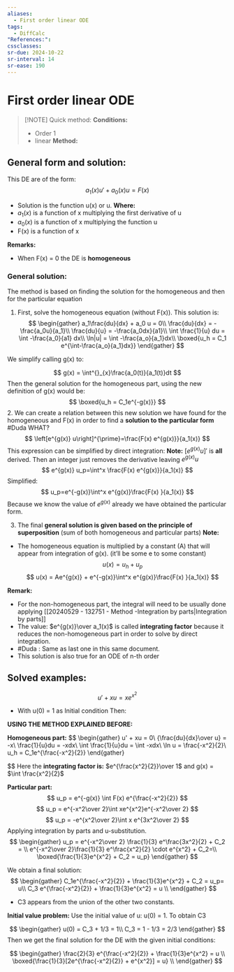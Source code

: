 ```yaml
---
aliases:
  - First order linear ODE
tags:
  - DiffCalc
"References:": 
cssclasses: 
sr-due: 2024-10-22
sr-interval: 14
sr-ease: 190
---
```

# First order linear ODE 

> [!NOTE] Quick method: 
> **Conditions:**
> + Order 1
> + linear
> **Method:**
> 





## General form and solution:

This DE are of the form: 
$$
a_1(x)u' + a_0(x)u = F(x)
$$
+ Solution is the function u(x) or u.
**Where:**
+ $a_1(x)$ is a function of x multiplying the first derivative of u
+ $a_0(x)$ is a function of x multiplying the function u
+ F(x) is a function of x

**Remarks:**
+ When F(x) = 0 the DE is **homogeneous**

### General solution: 
The method is based on finding the solution for the homogeneous and then for the particular equation
1. First, solve the homogeneous equation (without F(x)). This solution is: 
$$
\begin{gather}
a_1\frac{du}{dx} + a_0 u = 0\\
\frac{du}{dx} = -\frac{a_0u}{a_1}\\
\frac{du}{u} = -\frac{a_0dx}{a1}\\
\int \frac{1}{u} du = \int -\frac{a_0}{a1} dx\\
\ln|u| = \int -\frac{a_o}{a_1}dx\\
\boxed{u_h = C_1 e^{\int-\frac{a_o}{a_1}dx}}
\end{gather}
$$


We simplify calling g(x) to:

$$
g(x) = \int^{}_{x}\frac{a_0(t)}{a_1(t)}dt
$$
Then the general solution for the homogeneous part, using the new definition of g(x) would be: 
$$
\boxed{u_h = C_1e^{-g(x)}}
$$
 2. We can create a relation between this new solution we have found for the homogeneous and F(x) in order to find a **solution to the particular form** #Duda WHAT?
$$
\left[e^{g(x)} u\right]^{\prime}=\frac{F(x) e^{g(x)}}{a_1(x)}
$$
This expression can be simplified by direct integration: 
**Note:** $[e^{g(x)}u]'$ is **all** derived. Then an integer just removes the derivative leaving $e^{g(x)}u$
$$
e^{g(x)} u_p=\int^x \frac{F(x) e^{g(x)}}{a_1(x)}
$$
Simplified: 
$$
 u_p=e^{-g(x)}\int^x e^{g(x)}\frac{F(x) }{a_1(x)}
$$
Because we know the value of $e^{g(x)}$ already we have obtained the particular form.

 3. The final **general solution is given based on the principle of superposition** (sum of both homogeneous and particular parts)
**Note:**
 + The homogeneous equation is multiplied by a constant (A) that will appear from integration of g(x). (it’ll be some e to some constant) 
$$
u(x) = u_h + u_p
$$
$$
u(x) = Ae^{g(x)} + e^{-g(x)}\int^x e^{g(x)}\frac{F(x) }{a_1(x)}
$$

**Remark:**
+ For the non-homogeneous part, the integral will need to be usually done applying [[20240529 - 132751 - Method -Integration by parts|Integration by parts]]
+ The value: $e^{g(x)}\over a_1(x)$ is called **integrating factor** because it reduces the non-homogeneous part in order to solve by direct integration.
+ #Duda : Same as last one in this same document. 
+ This solution is also true for an ODE of n-th order 

## Solved examples: 
$$
u' + xu = xe^{x^2}
$$
+ With u(0) = 1 as Initial condition
Then: 

**USING THE METHOD EXPLAINED BEFORE:**

**Homogeneous part:**
$$
\begin{gather}
u' + xu = 0\\
{\frac{du}{dx}\over u} = -x\\
\frac{1}{u}du = -xdx\\
\int \frac{1}{u}du = \int -xdx\\
\ln u = \frac{-x^2}{2}\\
u_h = C_1e^{\frac{-x^2}{2}}
\end{gather}

$$
Here the **integrating factor is:** $e^{\frac{x^2}{2}}\over 1$ and g(x) = $\int \frac{x^2}{2}$

**Particular part:**
$$
u_p = e^{-g(x)} \int F(x) e^{\frac{-x^2}{2}}
$$
$$
u_p = e^{-x^2\over 2}\int xe^{x^2}e^{-x^2\over 2}
$$
$$
u_p = -e^{x^2\over 2}\int x e^{3x^2\over 2}
$$
Applying integration by parts and u-substitution.
$$
\begin{gather}
u_p = e^{-x^2\over 2} \frac{1}{3} e^\frac{3x^2}{2} + C_2 = \\
e^{-x^2\over 2}\frac{1}{3} e^\frac{x^2}{2} \cdot e^{x^2} + C_2=\\
\boxed{\frac{1}{3}e^{x^2} + C_2 = u_p}
\end{gather}
$$

We obtain a final solution: 
$$
\begin{gather}
C_1e^{\frac{-x^2}{2}} + \frac{1}{3}e^{x^2} + C_2 = u_p= u\\
C_3 e^{\frac{-x^2}{2}} + \frac{1}{3}e^{x^2} = u \\
\end{gather}
$$
+ C3 appears from the union of the other two constants.

**Initial value problem:** 
Use the initial value of u: u(0) = 1. To obtain C3

$$
\begin{gather}
u(0) = C_3 + 1/3 = 1\\
C_3 = 1 - 1/3 = 2/3
\end{gather}
$$
Then we get the final solution for the DE with the given initial conditions: 

$$
\begin{gather}
\frac{2}{3}  e^{\frac{-x^2}{2}} + \frac{1}{3}e^{x^2} = u \\
\boxed{\frac{1}{3}[2e^{\frac{-x^2}{2}} + e^{x^2}] = u} \\
\end{gather}
$$
